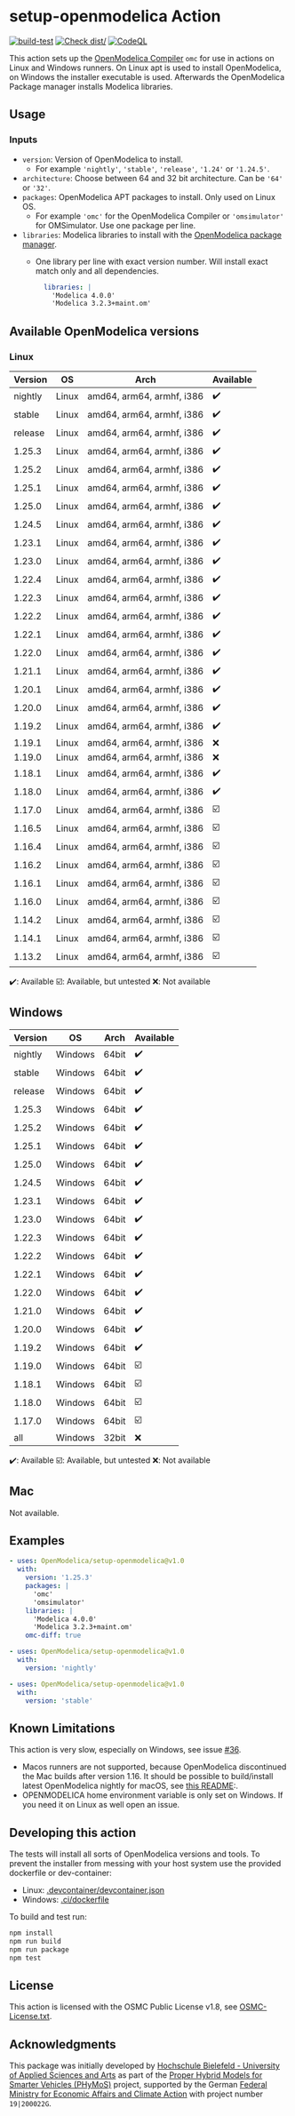 # setup-openmodelica Action

[![build-test][build-test-badge]][build-test-link]
[![Check dist/][check-dist-badge]][check-dist-link]
[![CodeQL][codeql-badge]][codeql-link]

This action sets up the [OpenModelica Compiler](https://openmodelica.org/) `omc`
for use in actions on Linux and Windows runners. On Linux apt is used to install
OpenModelica, on Windows the installer executable is used.
Afterwards the OpenModelica Package manager installs Modelica libraries.

## Usage

### Inputs

- `version`: Version of OpenModelica to install.
  - For example `'nightly'`, `'stable'`, `'release'`, `'1.24'` or `'1.24.5'`.
- `architecture`: Choose between 64 and 32 bit architecture. Can be `'64'` or
                  `'32'`.
- `packages`: OpenModelica APT packages to install. Only used on Linux OS.
  - For example `'omc'` for the OpenModelica Compiler or `'omsimulator'` for
    OMSimulator. Use one package per line.
- `libraries`: Modelica libraries to install with the
  [OpenModelica package manager][om-package-manager-link].
  - One library per line with exact version number. Will install exact match
    only and all dependencies.

    ```yml
      libraries: |
        'Modelica 4.0.0'
        'Modelica 3.2.3+maint.om'
    ```

## Available OpenModelica versions

### Linux

| Version      | OS      | Arch                      | Available |
|--------------|---------|---------------------------|-----------|
| nightly      | Linux   | amd64, arm64, armhf, i386 | ✔️       |
| stable       | Linux   | amd64, arm64, armhf, i386 | ✔️       |
| release      | Linux   | amd64, arm64, armhf, i386 | ✔️       |
| 1.25.3       | Linux   | amd64, arm64, armhf, i386 | ✔️       |
| 1.25.2       | Linux   | amd64, arm64, armhf, i386 | ✔️       |
| 1.25.1       | Linux   | amd64, arm64, armhf, i386 | ✔️       |
| 1.25.0       | Linux   | amd64, arm64, armhf, i386 | ✔️       |
| 1.24.5       | Linux   | amd64, arm64, armhf, i386 | ✔️       |
| 1.23.1       | Linux   | amd64, arm64, armhf, i386 | ✔️       |
| 1.23.0       | Linux   | amd64, arm64, armhf, i386 | ✔️       |
| 1.22.4       | Linux   | amd64, arm64, armhf, i386 | ✔️       |
| 1.22.3       | Linux   | amd64, arm64, armhf, i386 | ✔️       |
| 1.22.2       | Linux   | amd64, arm64, armhf, i386 | ✔️       |
| 1.22.1       | Linux   | amd64, arm64, armhf, i386 | ✔️       |
| 1.22.0       | Linux   | amd64, arm64, armhf, i386 | ✔️       |
| 1.21.1       | Linux   | amd64, arm64, armhf, i386 | ✔️       |
| 1.20.1       | Linux   | amd64, arm64, armhf, i386 | ✔️       |
| 1.20.0       | Linux   | amd64, arm64, armhf, i386 | ✔️       |
| 1.19.2       | Linux   | amd64, arm64, armhf, i386 | ✔️       |
| 1.19.1       | Linux   | amd64, arm64, armhf, i386 | ❌       |
| 1.19.0       | Linux   | amd64, arm64, armhf, i386 | ❌       |
| 1.18.1       | Linux   | amd64, arm64, armhf, i386 | ✔️       |
| 1.18.0       | Linux   | amd64, arm64, armhf, i386 | ✔️       |
| 1.17.0       | Linux   | amd64, arm64, armhf, i386 | ☑️       |
| 1.16.5       | Linux   | amd64, arm64, armhf, i386 | ☑️       |
| 1.16.4       | Linux   | amd64, arm64, armhf, i386 | ☑️       |
| 1.16.2       | Linux   | amd64, arm64, armhf, i386 | ☑️       |
| 1.16.1       | Linux   | amd64, arm64, armhf, i386 | ☑️       |
| 1.16.0       | Linux   | amd64, arm64, armhf, i386 | ☑️       |
| 1.14.2       | Linux   | amd64, arm64, armhf, i386 | ☑️       |
| 1.14.1       | Linux   | amd64, arm64, armhf, i386 | ☑️       |
| 1.13.2       | Linux   | amd64, arm64, armhf, i386 | ☑️       |

✔️: Available ☑️: Available, but untested ❌: Not available

## Windows

| Version      | OS      | Arch                      | Available |
|--------------|---------|---------------------------|-----------|
| nightly      | Windows | 64bit                     | ✔️       |
| stable       | Windows | 64bit                     | ✔️       |
| release      | Windows | 64bit                     | ✔️       |
| 1.25.3       | Windows | 64bit                     | ✔️       |
| 1.25.2       | Windows | 64bit                     | ✔️       |
| 1.25.1       | Windows | 64bit                     | ✔️       |
| 1.25.0       | Windows | 64bit                     | ✔️       |
| 1.24.5       | Windows | 64bit                     | ✔️       |
| 1.23.1       | Windows | 64bit                     | ✔️       |
| 1.23.0       | Windows | 64bit                     | ✔️       |
| 1.22.3       | Windows | 64bit                     | ✔️       |
| 1.22.2       | Windows | 64bit                     | ✔️       |
| 1.22.1       | Windows | 64bit                     | ✔️       |
| 1.22.0       | Windows | 64bit                     | ✔️       |
| 1.21.0       | Windows | 64bit                     | ✔️       |
| 1.20.0       | Windows | 64bit                     | ✔️       |
| 1.19.2       | Windows | 64bit                     | ✔️       |
| 1.19.0       | Windows | 64bit                     | ☑️       |
| 1.18.1       | Windows | 64bit                     | ☑️       |
| 1.18.0       | Windows | 64bit                     | ☑️       |
| 1.17.0       | Windows | 64bit                     | ☑️       |
| all          | Windows | 32bit                     | ❌       |

✔️: Available ☑️: Available, but untested ❌: Not available

## Mac

Not available.

## Examples

```yaml
- uses: OpenModelica/setup-openmodelica@v1.0
  with:
    version: '1.25.3'
    packages: |
      'omc'
      'omsimulator'
    libraries: |
      'Modelica 4.0.0'
      'Modelica 3.2.3+maint.om'
    omc-diff: true
```

```yaml
- uses: OpenModelica/setup-openmodelica@v1.0
  with:
    version: 'nightly'
```

```yaml
- uses: OpenModelica/setup-openmodelica@v1.0
  with:
    version: 'stable'
```

## Known Limitations

This action is very slow, especially on Windows, see issue [#36][issue-36-link].
- Macos runners are not supported, because OpenModelica discontinued the Mac
  builds after version 1.16. It should be possible to build/install latest
  OpenModelica nightly for macOS, see [this README][macos-readme]:.
- OPENMODELICA home environment variable is only set on Windows. If you need it
  on Linux as well open an issue.

## Developing this action

The tests will install all sorts of OpenModelica versions and tools. To prevent
the installer from messing with your host system use the provided dockerfile or
dev-container:

  - Linux: [.devcontainer/devcontainer.json](.devcontainer/devcontainer.json)
  - Windows: [.ci/dockerfile](.ci/dockerfile)

To build and test run:

```bash
npm install
npm run build
npm run package
npm test
```

## License

This action is licensed with the OSMC Public License v1.8, see
[OSMC-License.txt](./OSMC-License.txt).

## Acknowledgments

This package was initially developed by
[Hochschule Bielefeld - University of Applied Sciences and Arts](hsbi.de)
as part of the
[Proper Hybrid Models for Smarter Vehicles (PHyMoS)](https://phymos.de/en/)
project, supported by the German
[Federal Ministry for Economic Affairs and Climate Action][bmwk]
with project number `19|200022G`.

[build-test-badge]: https://github.com/OpenModelica/setup-openmodelica/actions/workflows/test.yml/badge.svg "Build Badge"
[build-test-link]: https://github.com/OpenModelica/setup-openmodelica/actions/workflows/test.yml
[check-dist-badge]: https://github.com/OpenModelica/setup-openmodelica/actions/workflows/check-dist.yml/badge.svg "Check dist/ Badge"
[check-dist-link]: https://github.com/OpenModelica/setup-openmodelica/actions/workflows/check-dist.yml
[codeql-badge]: https://github.com/OpenModelica/setup-openmodelica/actions/workflows/codeql-analysis.yml/badge.svg "CodeQL Badge"
[codeql-link]: https://github.com/OpenModelica/setup-openmodelica/actions/workflows/codeql-analysis.yml
[om-package-manager-link]: https://openmodelica.org/doc/OpenModelicaUsersGuide/latest/packagemanager.html
[issue-36-link]: https://github.com/AnHeuermann/setup-openmodelica/issues/36
[macos-readme]: https://github.com/OpenModelica/OpenModelica/blob/master/README.cmake.md#33-macos
[bmwk]: https://www.bmwk.de/Navigation/EN/Home/home.html
